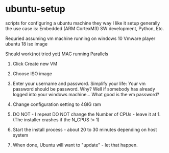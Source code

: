 # ubuntu-setup
scripts for configuring a ubuntu machine they way I like it setup
generally the use case is:  Embedded (ARM CortexM3) SW development, Python, Etc.

Requried 
    assuming vm machine running on windows 10
    Vmware player
    ubuntu 18 iso image
 
 Should work(not tried yet)
    MAC running Parallels
  

1) Click Create new VM

2) Choose ISO image

3) Enter your username and password.
 Simplify your life: Your vm password should be password.
 Why? Well if somebody has already logged into your windows machine... 
 What good is the vm password?

4) Change configuration setting to 4GIG ram

5) DO NOT - I repeat DO NOT change the Number of CPUs - leave it at 1.
(The installer crashes if the N_CPUS != 1)

6) Start the install process - about 20 to 30 minutes depending on host system

7) When done, Ubuntu will want to "update" - let that happen.



  
